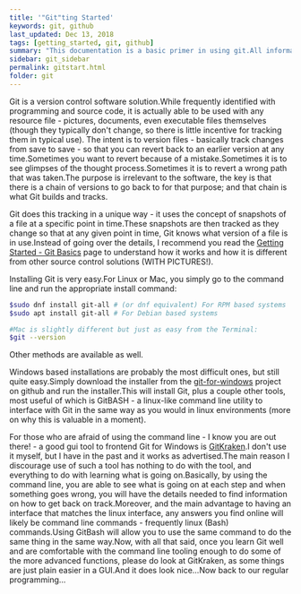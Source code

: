 ```yaml
---
title: '"Git"ting Started'
keywords: git, github
last_updated: Dec 13, 2018
tags: [getting_started, git, github]
summary: "This documentation is a basic primer in using git.All information here and more can be found in the quintessential source for Git Information: [git-scm.com](https://git-scm.com/book/en/v2).While this source does a far better job at describing and talking someone through any given situation, it is far too extensive and intimidating for many, so this subset is designed to ease you into git with references to this site for more details on key subjects."
sidebar: git_sidebar
permalink: gitstart.html
folder: git
---
```


Git is a version control software solution.While frequently identified with programming and source code, it is actually able to be used with any resource file - pictures, documents, even executable files themselves (though they typically don't change, so there is little incentive for tracking them in typical use). The intent is to version files - basically track changes from save to save - so that you can revert back to an earlier version at any time.Sometimes you want to revert because of a mistake.Sometimes it is to see glimpses of the thought process.Sometimes it is to revert a wrong path that was taken.The purpose is irrelevant to the software, the key is that there is a chain of versions to go back to for that purpose; and that chain is what Git builds and tracks.

Git does this tracking in a unique way - it uses the concept of snapshots of a file at a specific point in time.These snapshots are then tracked as they change so that at any given point in time, Git knows what version of a file is in use.Instead of going over the details, I recommend you read the [Getting Started - Git Basics](https://git-scm.com/book/en/v2/Getting-Started-Git-Basics) page to understand how it works and how it is different from other source control solutions (WITH PICTURES!).

Installing Git is very easy.For Linux or Mac, you simply go to the command line and run the appropriate install command:

```bash
$sudo dnf install git-all # (or dnf equivalent) For RPM based systems
$sudo apt install git-all # For Debian based systems

#Mac is slightly different but just as easy from the Terminal:
$git --version
```

Other methods are available as well.

Windows based installations are probably the most difficult ones, but still quite easy.Simply download the installer from the [git-for-windows](https://gitforwindows.org) project on github and run the installer.This will install Git, plus a couple other tools, most useful of which is GitBASH - a linux-like command line utility to interface with Git in the same way as you would in linux environments (more on why this is valuable in a moment).

For those who are afraid of using the command line - I know you are out there! - a good gui tool to frontend Git for Windows is [GitKraken](https://www.gitkraken.com).I don't use it myself, but I have in the past and it works as advertised.The main reason I discourage use of such a tool has nothing to do with the tool, and everything to do with learning what is going on.Basically, by using the command line, you are able to see what is going on at each step and when something goes wrong, you will have the details needed to find information on how to get back on track.Moreover, and the main advantage to having an interface that matches the linux interface, any answers you find online will likely be command line commands - frequently linux (Bash) commands.Using GitBash will allow you to use the same command to do the same thing in the same way.Now, with all that said, once you learn Git well and are comfortable with the command line tooling enough to do some of the more advanced functions, please do look at GitKraken, as some things are just plain easier in a GUI.And it does look nice...Now back to our regular programming...